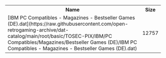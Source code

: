 <table>
<tr><th>Name</th><th>Size</th></tr>
<tr><td>[IBM PC Compatibles - Magazines - Bestseller Games (DE).dat](https://raw.githubusercontent.com/open-retrogaming-archive/dat-catalog/main/root/basic/TOSEC-PIX/IBM/PC Compatibles/Magazines/Bestseller Games (DE)/IBM PC Compatibles - Magazines - Bestseller Games (DE).dat)</td><td>12757</td></tr>
</table>
